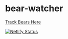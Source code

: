 # bear-watcher





<p><a href="https://bear-track.netlify.app/"/>Track Bears Here</a></p>



[![Netlify Status](https://api.netlify.com/api/v1/badges/97b9189d-492b-4f7a-8549-d220718dd73a/deploy-status)](https://app.netlify.com/sites/bear-track/deploys)
